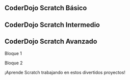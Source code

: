 ## CoderDojo Scratch Básico

## CoderDojo Scratch Intermedio

## CoderDojo Scratch Avanzado

Bloque 1

Bloque 2

¡Aprende Scratch trabajando en estos divertidos proyectos!